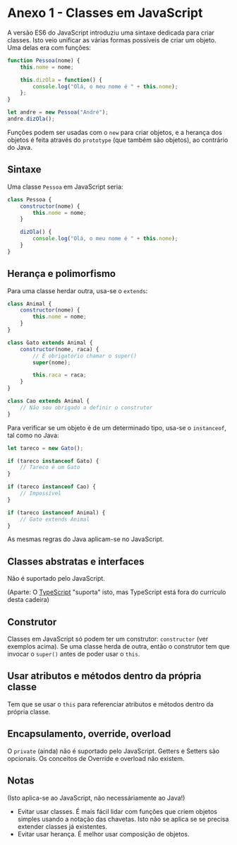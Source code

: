 # Anexo 1 - Classes em JavaScript

A versão ES6 do JavaScript introduziu uma sintaxe dedicada para criar classes. Isto veio unificar as várias formas possíveis de criar um objeto. Uma delas era com funções:

```javascript
function Pessoa(nome) {
    this.nome = nome;

    this.dizOla = function() {
        console.log("Olá, o meu nome é " + this.nome);
    };
}

let andre = new Pessoa("André");
andre.dizOla();
```

Funções podem ser usadas com o `new` para criar objetos, e a herança dos objetos é feita através do `prototype` (que também são objetos), ao contrário do Java.

## Sintaxe

Uma classe `Pessoa` em JavaScript seria:

```javascript
class Pessoa {
    constructor(nome) {
        this.nome = nome;
    }

    dizOla() {
        console.log("Olá, o meu nome é " + this.nome);
    }
}
```

## Herança e polimorfismo

Para uma classe herdar outra, usa-se o `extends`:

```javascript
class Animal {
    constructor(nome) {
        this.nome = nome;
    }
}

class Gato extends Animal {
    constructor(nome, raca) {
        // É obrigatoŕio chamar o super()
        super(nome);

        this.raca = raca;
    }
}

class Cao extends Animal {
    // Não sou obrigado a definir o construtor
}
```

Para verificar se um objeto é de um determinado tipo, usa-se o `instanceof`, tal como no Java:

```javascript
let tareco = new Gato();

if (tareco instanceof Gato) {
    // Tareco é um Gato
}

if (tareco instanceof Cao) {
    // Impossível
}

if (tareco instanceof Animal) {
    // Gato extends Animal
}
```

As mesmas regras do Java aplicam-se no JavaScript.

## Classes abstratas e interfaces

Não é suportado pelo JavaScript.

(Aparte: O [TypeScript](https://www.typescriptlang.org/) "suporta" isto, mas TypeScript está fora do currículo desta cadeira)

## Construtor

Classes em JavaScript só podem ter um construtor: `constructor` (ver exemplos acima). Se uma classe herda de outra, então o construtor tem que invocar o `super()` antes de poder usar o `this`.

## Usar atributos e métodos dentro da própria classe

Tem que se usar o `this` para referenciar atributos e métodos dentro da própria classe.

## Encapsulamento, override, overload

O `private` (ainda) não é suportado pelo JavaScript. Getters e Setters são opcionais. Os conceitos de Override e overload não existem.

## Notas

(Isto aplica-se ao JavaScript, não necessáriamente ao Java!)

-   Evitar usar classes. É mais fácil lidar com funções que criem objetos simples usando a notação das chavetas. Isto não se aplica se se precisa extender classes já existentes.
-   Evitar usar herança. É melhor usar composição de objetos.
